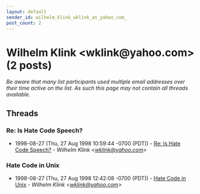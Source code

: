 ```yaml
---
layout: default
sender_id: wilhelm_klink_wklink_at_yahoo_com_
post_count: 2
---
```


# Wilhelm Klink <wklink<span>@</span>yahoo.com> (2 posts)

_Be aware that many list participants used multiple email addresses over their time active on the list. As such this page may not contain all threads available._

## Threads

### Re: Is Hate Code Speech?
+ 1998-08-27 (Thu, 27 Aug 1998 10:59:44 -0700 (PDT)) - [Re: Is Hate Code Speech?](/archive/1998/08/ec8c9e372cfb3d3f3d084bedfcd2c2cc6c24209921baa5c7dd7066f7844ceb27) - _Wilhelm Klink \<wklink@yahoo.com\>_

### Hate Code in Unix
+ 1998-08-27 (Thu, 27 Aug 1998 12:42:08 -0700 (PDT)) - [Hate Code in Unix](/archive/1998/08/e81321ef625ec28642ba6354ddbd9aa13dafead2cd594995b7bb7a0b6c13ecfe) - _Wilhelm Klink \<wklink@yahoo.com\>_

